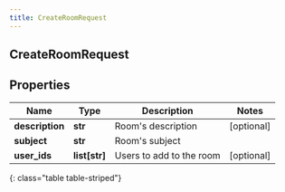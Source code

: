 ```yaml
---
title: CreateRoomRequest
---
```

## CreateRoomRequest

## Properties

|Name | Type | Description | Notes|
|------------ | ------------- | ------------- | -------------|
| **description** | **str** | Room&#39;s description | [optional] |
| **subject** | **str** | Room&#39;s subject | |
| **user_ids** | **list[str]** | Users to add to the room | [optional] |
{: class="table table-striped"}


